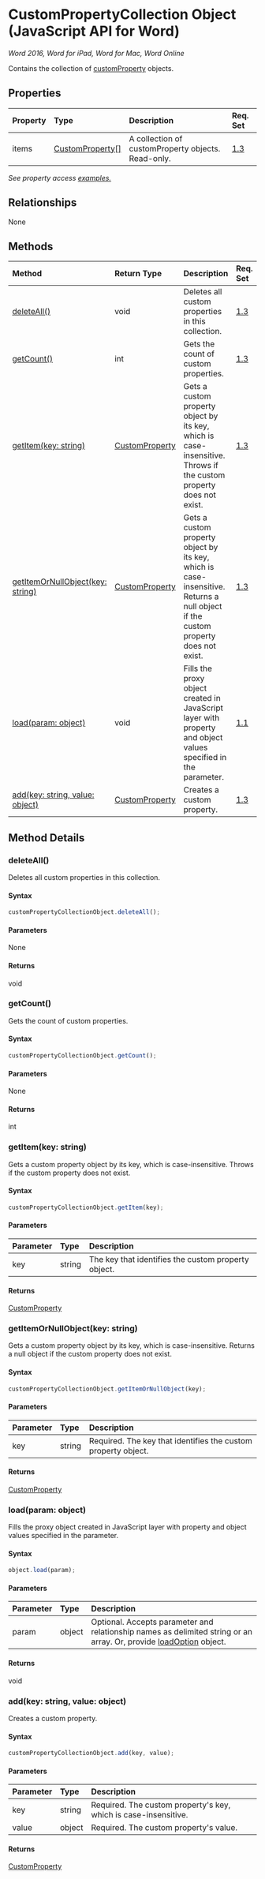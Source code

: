 # CustomPropertyCollection Object (JavaScript API for Word)

_Word 2016, Word for iPad, Word for Mac, Word Online_

Contains the collection of [customProperty](customProperty.md) objects.

## Properties

| Property	   | Type	|Description| Req. Set|
|:---------------|:--------|:----------|:----|
|items|[CustomProperty[]](customproperty.md)|A collection of customProperty objects. Read-only.|[1.3](../requirement-sets/word-api-requirement-sets.md)|

_See property access [examples.](#property-access-examples)_

## Relationships
None


## Methods

| Method		   | Return Type	|Description| Req. Set|
|:---------------|:--------|:----------|:----|
|[deleteAll()](#deleteall)|void|Deletes all custom properties in this collection.|[1.3](../requirement-sets/word-api-requirement-sets.md)|
|[getCount()](#getcount)|int|Gets the count of custom properties.|[1.3](../requirement-sets/word-api-requirement-sets.md)|
|[getItem(key: string)](#getitemkey-string)|[CustomProperty](customproperty.md)|Gets a custom property object by its key, which is case-insensitive. Throws if the custom property does not exist.|[1.3](../requirement-sets/word-api-requirement-sets.md)|
|[getItemOrNullObject(key: string)](#getitemornullobjectkey-string)|[CustomProperty](customproperty.md)|Gets a custom property object by its key, which is case-insensitive. Returns a null object if the custom property does not exist.|[1.3](../requirement-sets/word-api-requirement-sets.md)|
|[load(param: object)](#loadparam-object)|void|Fills the proxy object created in JavaScript layer with property and object values specified in the parameter.|[1.1](../requirement-sets/word-api-requirement-sets.md)|
|[add(key: string, value: object)](#addkey-string-value-object)|[CustomProperty](customproperty.md)|Creates a custom property.|[1.3](../requirement-sets/word-api-requirement-sets.md)|

## Method Details


### deleteAll()
Deletes all custom properties in this collection.

#### Syntax
```js
customPropertyCollectionObject.deleteAll();
```

#### Parameters
None

#### Returns
void

### getCount()
Gets the count of custom properties.

#### Syntax
```js
customPropertyCollectionObject.getCount();
```

#### Parameters
None

#### Returns
int

### getItem(key: string)
Gets a custom property object by its key, which is case-insensitive. Throws if the custom property does not exist.

#### Syntax
```js
customPropertyCollectionObject.getItem(key);
```

#### Parameters
| Parameter	   | Type	|Description|
|:---------------|:--------|:----------|
|key|string|The key that identifies the custom property object.|

#### Returns
[CustomProperty](customproperty.md)

### getItemOrNullObject(key: string)
Gets a custom property object by its key, which is case-insensitive. Returns a null object if the custom property does not exist.

#### Syntax
```js
customPropertyCollectionObject.getItemOrNullObject(key);
```

#### Parameters
| Parameter	   | Type	|Description|
|:---------------|:--------|:----------|
|key|string|Required. The key that identifies the custom property object.|

#### Returns
[CustomProperty](customproperty.md)

### load(param: object)
Fills the proxy object created in JavaScript layer with property and object values specified in the parameter.

#### Syntax
```js
object.load(param);
```

#### Parameters
| Parameter	   | Type	|Description|
|:---------------|:--------|:----------|
|param|object|Optional. Accepts parameter and relationship names as delimited string or an array. Or, provide [loadOption](loadoption.md) object.|

#### Returns
void

### add(key: string, value: object)
Creates a custom property.

#### Syntax
```js
customPropertyCollectionObject.add(key, value);
```

#### Parameters
| Parameter	   | Type	|Description|
|:---------------|:--------|:----------|
|key|string|Required. The custom property's key, which is case-insensitive.|
|value|object|Required. The custom property's value.|

#### Returns
[CustomProperty](customproperty.md)
